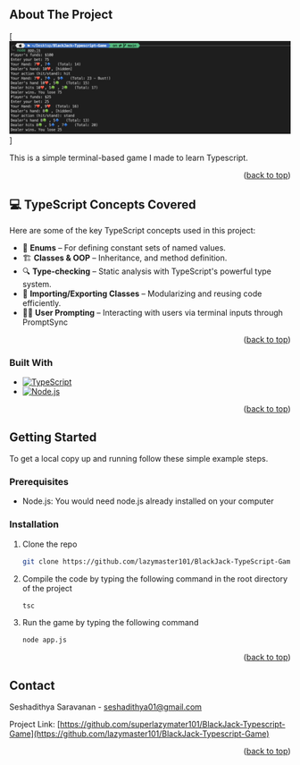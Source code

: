 <!-- Improved compatibility of back to top link: See: https://github.com/othneildrew/Best-README-Template/pull/73 -->
<a id="readme-top"></a>
<!--
*** Thanks for checking out the Best-README-Template. If you have a suggestion
*** that would make this better, please fork the repo and create a pull request
*** or simply open an issue with the tag "enhancement".
*** Don't forget to give the project a star!
*** Thanks again! Now go create something AMAZING! :D
-->



<!-- PROJECT SHIELDS -->
<!--
*** I'm using markdown "reference style" links for readability.
*** Reference links are enclosed in brackets [ ] instead of parentheses ( ).
*** See the bottom of this document for the declaration of the reference variables
*** for contributors-url, forks-url, etc. This is an optional, concise syntax you may use.
*** https://www.markdownguide.org/basic-syntax/#reference-style-links
-->


<!-- ABOUT THE PROJECT -->
## About The Project

[![Product Name Screen Shot][product-screenshot]]

This is a simple terminal-based game I made to learn Typescript. 


<p align="right">(<a href="#readme-top">back to top</a>)</p>

## 💻 TypeScript Concepts Covered

Here are some of the key TypeScript concepts used in this project:

- 🔢 **Enums** – For defining constant sets of named values.
- 🏗️ **Classes & OOP** – Inheritance, and method definition.
- 🔍 **Type-checking** – Static analysis with TypeScript's powerful type system.
- 🔄 **Importing/Exporting Classes** – Modularizing and reusing code efficiently.
- 🧑‍💻 **User Prompting** – Interacting with users via terminal inputs through PromptSync

<p align="right">(<a href="#readme-top">back to top</a>)</p>


### Built With

* [![TypeScript][TypeScript.js]][TypeScript-url]
* [![Node.js][Node.js]][Node-url]


<p align="right">(<a href="#readme-top">back to top</a>)</p>

<!-- GETTING STARTED -->
## Getting Started

To get a local copy up and running follow these simple example steps.

### Prerequisites

* Node.js: You would need node.js already installed on your computer 


### Installation

1. Clone the repo
   ```sh
   git clone https://github.com/lazymaster101/BlackJack-TypeScript-Game.git
   ```
2. Compile the code by typing the following command in the root directory of the project
   ```sh
   tsc
   ```
3. Run the game by typing the following command
   ```sh
   node app.js
   ```

<p align="right">(<a href="#readme-top">back to top</a>)</p>


<!-- CONTACT -->
## Contact

Seshadithya Saravanan - seshadithya01@gmail.com

Project Link: [https://github.com/superlazymater101/BlackJack-Typescript-Game](https://github.com/lazymaster101/BlackJack-Typescript-Game)

<p align="right">(<a href="#readme-top">back to top</a>)</p>



<!-- MARKDOWN LINKS & IMAGES -->
<!-- https://www.markdownguide.org/basic-syntax/#reference-style-links -->

[product-screenshot]: images/image.png
[Node.js]: https://img.shields.io/badge/Node.js-339933?style=for-the-badge&logo=nodedotjs&logoColor=white
[Node-url]: https://nodejs.org/
[TypeScript.js]: https://img.shields.io/badge/TypeScript-3178C6?style=for-the-badge&logo=typescript&logoColor=white
[TypeScript-url]: https://www.typescriptlang.org/
